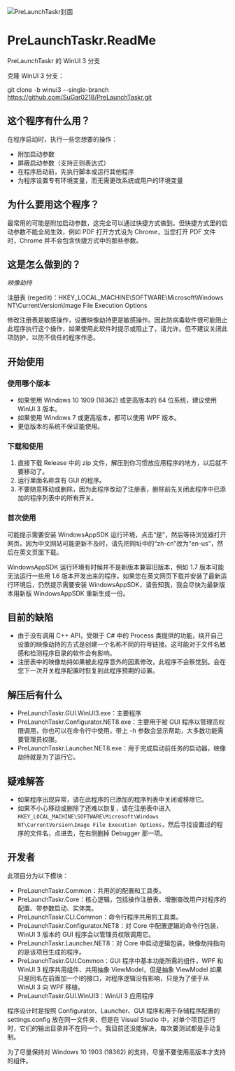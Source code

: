 ![PreLaunchTaskr封面](https://github.com/user-attachments/assets/9249bb36-5e66-4205-9f44-9838c8424016)

# PreLaunchTaskr.ReadMe

PreLaunchTaskr 的 WinUI 3 分支

克隆 WinUI 3 分支：

git clone -b winui3 --single-branch https://github.com/SuGar0218/PreLaunchTaskr.git

## 这个程序有什么用？

在程序启动时，执行一些您想要的操作：

- 附加启动参数
- 屏蔽启动参数（支持正则表达式）
- 在程序启动前，先执行脚本或运行其他程序
- 为程序设置专有环境变量，而无需更改系统或用户的环境变量

## 为什么要用这个程序？

最常用的可能是附加启动参数，这完全可以通过快捷方式做到。但快捷方式里的启动参数不能全局生效，例如 PDF 打开方式设为 Chrome，当您打开 PDF 文件时，Chrome 并不会包含快捷方式中的那些参数。

## 这是怎么做到的？

*映像劫持*

注册表 (regedit)：HKEY_LOCAL_MACHINE\SOFTWARE\Microsoft\Windows NT\CurrentVersion\Image File Execution Options

修改注册表是敏感操作，设置映像劫持更是敏感操作。因此防病毒软件很可能阻止此程序执行这个操作，如果使用此软件时提示或阻止了，请允许。但不建议关闭此项防护，以防不信任的程序作恶。

## 开始使用

### 使用哪个版本

- 如果使用 Windows 10 1909 (18362) 或更高版本的 64 位系统，建议使用 WinUI 3 版本。
- 如果使用 Windows 7 或更高版本，都可以使用 WPF 版本。
- 更低版本的系统不保证能使用。

### 下载和使用

1. 直接下载 Release 中的 zip 文件，解压到你习惯放应用程序的地方，以后就不要移动了。
2. 运行里面名称含有 GUI 的程序。
3. 不要随意移动或删除，因为此程序改动了注册表，删除前先关闭此程序中已添加的程序列表中的所有开关。

### 首次使用

可能提示需要安装 WindowsAppSDK 运行环境，点击“是”，然后等待浏览器打开网页。因为中文网站可能更新不及时，请先把网址中的“zh-cn”改为“en-us”，然后在英文页面下载。

WindowsAppSDK 运行环境有时候并不是新版本兼容旧版本，例如 1.7 版本可能无法运行一些用 1.6 版本开发出来的程序。如果您在英文网页下载并安装了最新运行环境后，仍然提示需要安装 WindowsAppSDK，请告知我，我会尽快为最新版本用新版 WindowsAppSDK 重新生成一份。

## 目前的缺陷

- 由于没有调用 C++ API，受限于 C# 中的 Process 类提供的功能，绕开自己设置的映像劫持的方式是创建一个名称不同的符号链接。这可能对于文件名敏感和检测程序目录的软件会有影响。
- 注册表中的映像劫持如果被此程序意外的因素修改，此程序不会察觉到。会在您下一次开关程序配置时恢复到此程序预期的设置。

## 解压后有什么

- PreLaunchTaskr.GUI.WinUI3.exe：主要程序
- PreLaunchTaskr.Configurator.NET8.exe：主要用于被 GUI 程序以管理员权限调用，你也可以在命令行中使用，带上 -h 参数会显示帮助，大多数功能需要管理员权限。
- PreLaunchTaskr.Launcher.NET8.exe：用于完成启动前任务的启动器，映像劫持就是为了运行它。

## 疑难解答

- 如果程序出现异常，请在此程序的已添加的程序列表中关闭或移除它。
- 如果不小心移动或删除了还难以恢复，请在注册表中进入 ```HKEY_LOCAL_MACHINE\SOFTWARE\Microsoft\Windows NT\CurrentVersion\Image File Execution Options```，然后寻找设置过的程序的文件名，点进去，在右侧删掉 Debugger 那一项。

## 开发者

此项目分为以下模块：

- PreLaunchTaskr.Common：共用的的配置和工具类。
- PreLaunchTaskr.Core：核心逻辑，包括操作注册表、增删查改用户对程序的配置、带参数启动、实体类。
- PreLaunchTaskr.CLI.Common：命令行程序共用的工具类。
- PreLaunchTaskr.Configurator.NET8：对 Core 中配置逻辑的命令行包装，WinUI 3 版本的 GUI 程序会以管理员权限调用它。
- PreLaunchTaskr.Launcher.NET8：对 Core 中启动逻辑包装，映像劫持指向的是该项目生成的程序。
- PreLaunchTaskr.GUI.Common：GUI 程序中基本功能所需的组件，WPF 和 WinUI 3 程序共用组件、共用抽象 ViewModel，但是抽象 ViewModel 如果只是同名在前面加一个I的接口，对程序逻辑没有影响，只是为了便于从 WinUI 3 向 WPF 移植。
- PreLaunchTaskr.GUI.WinUI3：WinUI 3 应用程序

程序设计时是按照 Configurator、Launcher、GUI 程序和用于存储程序配置的 settings.config 放在同一文件夹，但是在 Visual Studio 中，对单个项目运行时，它们的输出目录并不在同一个。我目前还没能解决，每次要测试都是手动复制。

为了尽量保持对 Windows 10 1903 (18362) 的支持，尽量不要使用高版本才支持的组件。
